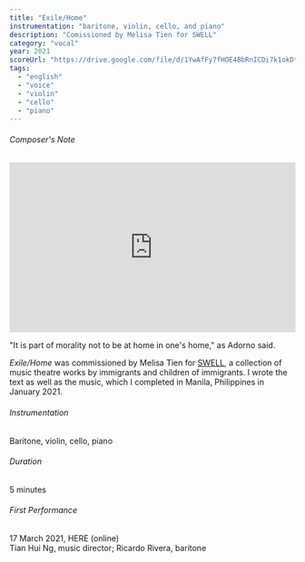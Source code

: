 ```yaml
---
title: "Exile/Home"
instrumentation: "baritone, violin, cello, and piano"
description: "Comissioned by Melisa Tien for SWELL"
category: "vocal"
year: 2021
scoreUrl: "https://drive.google.com/file/d/1YwAfFy7fHOE4BbRnICDi7k1okDtUFyUj/view?usp=sharing"
tags:
  - "english"
  - "voice"
  - "violin"
  - "cello"
  - "piano"
---
```


###### Composer's Note

<iframe width="100%" height="300" scrolling="no" frameborder="no" allow="autoplay" src="https://w.soundcloud.com/player/?url=https%3A//api.soundcloud.com/tracks/1477009348&color=%234b4c45&auto_play=false&hide_related=false&show_comments=true&show_user=true&show_reposts=false&show_teaser=true&visual=true"></iframe>

"It is part of morality not to be at home in one's home," as Adorno said.

_Exile/Home_ was commissioned by Melisa Tien for [SWELL](https://www.melisatien.com/swell), a collection of music theatre works by immigrants and children of immigrants. I wrote the text as well as the music, which I completed in Manila, Philippines in January 2021.

###### Instrumentation

Baritone, violin, cello, piano

###### Duration

5 minutes

###### First Performance
17 March 2021, HERE (online)\
Tian Hui Ng, music director; Ricardo Rivera, baritone